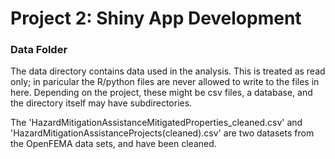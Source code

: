 # Project 2: Shiny App Development

### Data Folder

The data directory contains data used in the analysis. This is treated as read only; in paricular the R/python files are never allowed to write to the files in here. Depending on the project, these might be csv files, a database, and the directory itself may have subdirectories.

The 'HazardMitigationAssistanceMitigatedProperties_cleaned.csv' and 'HazardMitigationAssistanceProjects(cleaned).csv' are two datasets from the OpenFEMA data sets, and have been cleaned.


